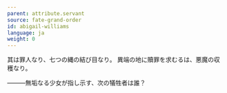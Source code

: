 ```yaml
---
parent: attribute.servant
source: fate-grand-order
id: abigail-williams
language: ja
weight: 0
---
```


其は罪人なり、七つの縄の結び目なり。
異端の地に贖罪を求むるは、悪魔の収穫なり。

―――無垢なる少女が指し示す、次の犠牲者は誰？
